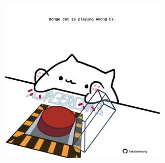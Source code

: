 <!-- built at 21/11/2023, 17:00:48 UTC -->
<p align="center">
  <img width="500" height="500" src="./ReadmeImage.svg">
</p>
